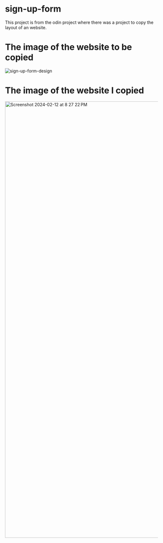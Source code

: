 # sign-up-form
This project is from the odin project where there was a project to copy the layout of an website.

# The image of the website to be copied
![sign-up-form-design](https://github.com/riyaz-soni5/sign-up-form/assets/77921406/d4a17608-d899-4eea-9777-4b0972be910e)

# The image of the website I copied 

<img width="1439" alt="Screenshot 2024-02-12 at 8 27 22 PM" src="https://github.com/riyaz-soni5/sign-up-form/assets/77921406/8555cf9c-15c8-4ae1-b814-9cfc27bc01cc">
